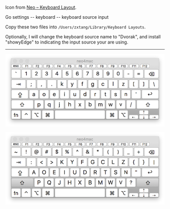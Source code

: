 Icon from [Neo – Keyboard Layout](http://neo-layout.org/index_en.html).

Go settings -- keyboard -- keyboard source input

Copy these two files into `/Users/zxtang/Library/Keyboard Layouts`.

Optionally, I will change the keyboard source name to "Dvorak", and install
"showyEdge" to indicating the input source your are using.

---

![](level1.png)

![](level2.png)

